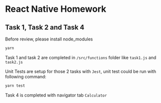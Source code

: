 # React Native Homework

## Task 1, Task 2 and Task 4

Before review, please install node_modules

```cmd
yarn
```

Task 1 and task 2 are completed in `/src/functions` folder like `task1.js` and `task2.js`

Unit Tests are setup for those 2 tasks with `Jest`, unit test could be run with following command:

```cmd
yarn test
```

Task 4 is completed with navigator tab `Calculator`
